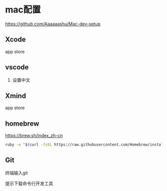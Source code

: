 # mac配置

https://github.com/Aaaaaashu/Mac-dev-setup

## Xcode

app store

## vscode

1. 设置中文

## Xmind

app store

## homebrew

https://brew.sh/index_zh-cn

```bash
ruby -e "$(curl -fsSL https://raw.githubusercontent.com/Homebrew/install/master/install)" 
```

## Git

终端输入git

提示下载命令行开发工具

